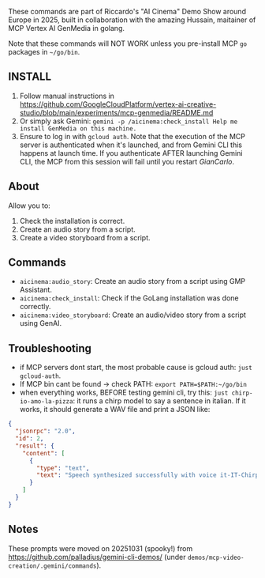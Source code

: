 These commands are part of Riccardo's "AI Cinema" Demo Show around Europe in 2025,
built in collaboration with the amazing Hussain, maitainer of MCP Vertex AI GenMedia in golang.

Note that these commands will NOT WORK unless you pre-install MCP `go` packages in `~/go/bin`.

## INSTALL

1. Follow manual instructions in https://github.com/GoogleCloudPlatform/vertex-ai-creative-studio/blob/main/experiments/mcp-genmedia/README.md
2. Or simply ask Gemini: `gemini -p /aicinema:check_install Help me install GenMedia on this machine.`
3. Ensure to log in with `gcloud auth`. Note that the execution of the MCP server is authenticated when it's launched, and from Gemini CLI
   this happens at launch time. If you authenticate AFTER launching Gemini CLI, the MCP from this session will fail until you restart *GianCarlo*.

## About

Allow you to:

1. Check the installation is correct.
2. Create an audio story from a script.
3. Create a video storyboard from a script.

## Commands

-   `aicinema:audio_story`: Create an audio story from a script using GMP Assistant.
-   `aicinema:check_install`: Check if the GoLang installation was done correctly.
-   `aicinema:video_storyboard`: Create an audio/video story from a script using GenAI.

## Troubleshooting

* if MCP servers dont start, the most probable cause is gcloud auth: `just gcloud-auth`.
* If MCP bin cant be found -> check PATH: `export PATH=$PATH:~/go/bin`
* when everything works, BEFORE testing gemini cli, try this: `just chirp-io-amo-la-pizza`: it runs a chirp model to say a sentence in italian. If it works, it should generate a WAV file and print a JSON like:

```json
{
  "jsonrpc": "2.0",
  "id": 2,
  "result": {
    "content": [
      {
        "type": "text",
        "text": "Speech synthesized successfully with voice it-IT-Chirp3-HD-Zephyr. Audio saved to: chirp_audio-it-IT-Chirp3-HD-Zephyr-20251031-163404.wav (111404 bytes)."
      }
    ]
  }
}
```

## Notes

These prompts were moved on 20251031 (spooky!) from https://github.com/palladius/gemini-cli-demos/ (under `demos/mcp-video-creation/.gemini/commands`).
